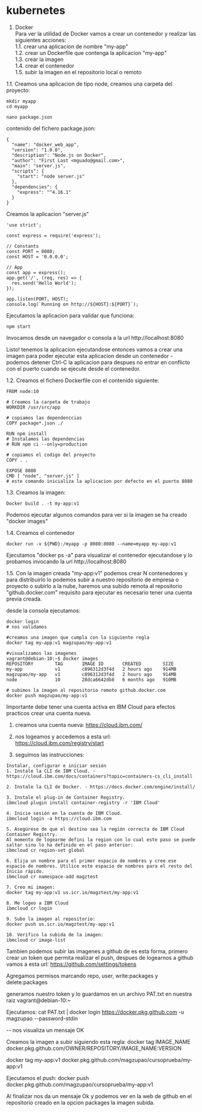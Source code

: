 # kubernetes
  

1. Docker  
Para ver la utilidad de Docker vamos a crear un contenedor y realizar las siguientes acciones:  
1.1. crear una aplicacion de nombre "my-app"  
1.2. crear un Dockerfile que contenga la aplicacion "my-app"  
1.3. crear la imagen  
1.4. crear el contenedor  
1.5. subir la imagen en el repositorio local o remoto  

1.1. Creamos una aplicacion de tipo node, creamos una carpeta del proyecto:  
```
mkdir myapp
cd myapp

nano package.json
```

contenido del fichero package.json:
```
{
  "name": "docker_web_app",
  "version": "1.0.0",
  "description": "Node.js on Docker",
  "author": "First Last <mguado@gmail.com>",
  "main": "server.js",
  "scripts": {
    "start": "node server.js"
  },
  "dependencies": {
    "express": "^4.16.1"
  }
}

```
  
Creamos la aplicacion "server.js"
```
'use strict';

const express = require('express');

// Constants
const PORT = 8080;
const HOST = '0.0.0.0';

// App
const app = express();
app.get('/', (req, res) => {
  res.send('Hello World');
});

app.listen(PORT, HOST);
console.log(`Running on http://${HOST}:${PORT}`);

```
  
Ejecutamos la aplicacion para validar que funciona:
```
npm start
```
  
Invocamos desde un navegador o consola a la url http://localhost:8080  
  
Listo! tenemos la aplicacion ejecutandose entonces vamos a crear una imagen para poder ejecutar esta aplicacion desde un contenedor - podemos detener Ctrl-C la aplicacion para despues no entrar en conflicto con el puerto cuando se ejecute desde el contenedor.  
  
1.2. Creamos el fichero Dockerfile con el contenido siguiente:
```
FROM node:10

# Creamos la carpeta de trabajo
WORKDIR /usr/src/app

# copiamos las dependenccias
COPY package*.json ./

RUN npm install
# Instalamos las dependencias
# RUN npm ci --only=production

# copiamos el codigo del proyecto
COPY . .

EXPOSE 8080
CMD [ "node", "server.js" ]
# este comando inicializa la aplicacion por defecto en el puerto 8080

```
  
1.3. Creamos la imagen:  
```
Docker build . -t my-app:v1
```
  
Podemos ejecutar algunos comandos para ver si la imagen se ha creado "docker images"
  
1.4. Creamos el contenedor
```
docker run -v ${PWD}:/myapp -p 8080:8080 --name=myapp my-app:v1
```
  
Ejecutamos "docker ps -a" para visualizar el contenedor ejecutandose y lo probamos invocando la url http://localhost:8080
  
  
1.5. Con la imagen creada "my-app:v1" podemos crear N contenedores y para distribuirlo lo podemos subir a nuestro repositorio de empresa o proyecto o subirlo a la nube, haremos una subido remota al repositorio "github.docker.com" requisito para ejecutar es necesario tener una cuenta previa creada.
  
desde la consola ejecutamos:
```
docker login
# nos validamos

#creamos una imagen que cumpla con la siguiente regla
docker tag my-app:v1 magzupao/my-app:v1  

#visualizamos las imagenes
vagrant@debian-10:~$ docker images
REPOSITORY        TAG       IMAGE ID       CREATED        SIZE
my-app            v1        c896312d3f4d   2 hours ago    914MB
magzupao/my-app   v1        c896312d3f4d   2 hours ago    914MB
node              10        28dca6642db8   6 months ago   910MB

# subimos la imagen al repositorio remoto github.docker.com
docker push magzupao/my-app:v1

```
  
  
Importante debe tener una cuenta activa en IBM Cloud para efectos practicos crear una cuenta nueva.

1. creamos una cuenta nueva:
https://cloud.ibm.com/

2. nos logeamos y accedemos a esta url:
https://cloud.ibm.com/registry/start

3. seguimos las instrucciones:
```
Instalar, configurar e iniciar sesión
1. Instale la CLI de IBM Cloud. - https://cloud.ibm.com/docs/containers?topic=containers-cs_cli_install

2. Instale la CLI de Docker. - https://docs.docker.com/engine/install/

3. Instale el plug-in de Container Registry.
ibmcloud plugin install container-registry -r 'IBM Cloud'

4. Inicie sesión en la cuenta de IBM Cloud.
ibmcloud login -a https://cloud.ibm.com

5. Asegúrese de que el destino sea la región correcta de IBM Cloud Container Registry.  
Al momento de logearme defini la region con lo cual este paso se puede saltar sino lo ha definido en el paso anterior:  
ibmcloud cr region-set global

6. Elija un nombre para el primer espacio de nombres y cree ese espacio de nombres. Utilice este espacio de nombres para el resto del Inicio rápido.
ibmcloud cr namespace-add magztest

7. Creo mi imagen:
docker tag my-app:v1 us.icr.io/magztest/my-app:v1  

8. Me logeo a IBM Cloud
ibmcloud cr login

9. Subo la imagen al repositorio:
docker push us.icr.io/magztest/my-app:v1

10. Verifico la subida de la imagen:
ibmcloud cr image-list

```

Tambien podemos subir las imagenes a github de es esta forma, primero crear un token que permita realizar el push, despues de logearnos a github vamos a esta url:
https://github.com/settings/tokens  
  
Agregamos permisos marcando repo, user, write:packages y delete:packages

generamos nuestro token y lo guardamos en un archivo PAT.txt en nuestra raiz vagrant@debian-10:~

Ejecutamos:
cat PAT.txt | docker login https://docker.pkg.github.com -u magzupao --password-stdin

-- nos visualiza un mensaje OK

Creamos la imagen a subir siguiendo esta regla: docker tag IMAGE_NAME docker.pkg.github.com/OWNER/REPOSITORY/IMAGE_NAME:VERSION

docker tag my-app:v1 docker.pkg.github.com/magzupao/cursoprueba/my-app:v1

Ejecutamos el push:
docker push docker.pkg.github.com/magzupao/cursoprueba/my-app:v1

Al finalizar nos da un mensaje Ok y podemos ver en la web de github en el repositorio creado en la opcion packages la imagen subida.








